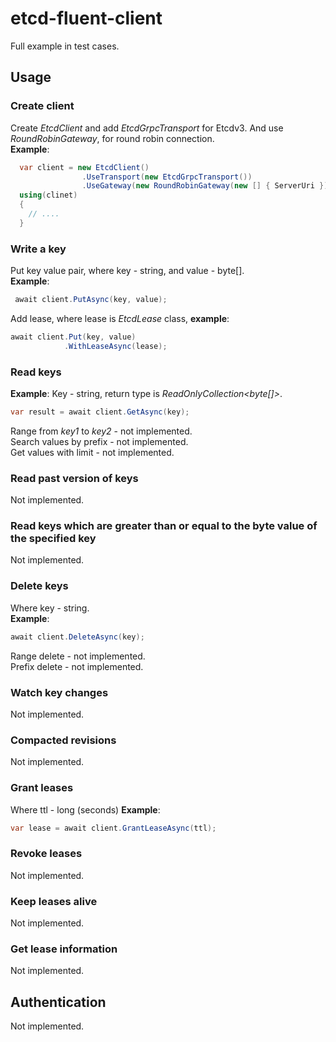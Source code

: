 # etcd-fluent-client
Full example in test cases.
## Usage
### Create client
Create _EtcdClient_ and add _EtcdGrpcTransport_ for Etcdv3. And use _RoundRobinGateway_, for round robin connection.    
**Example**:    
```c#
  var client = new EtcdClient()
                .UseTransport(new EtcdGrpcTransport())
                .UseGateway(new RoundRobinGateway(new [] { ServerUri }));
  using(clinet)
  {
    // ....
  }
```
### Write a key
Put key value pair, where key - string, and value - byte[].    
**Example**:
```c#
 await client.PutAsync(key, value);
```
Add lease, where lease is _EtcdLease_ class, **example**:
```c#
await client.Put(key, value)
            .WithLeaseAsync(lease);
```
### Read keys
**Example**:
Key - string, return type is _ReadOnlyCollection<byte[]>_.
```c#
var result = await client.GetAsync(key);
```
Range from _key1_ to _key2_ - not implemented.     
Search values by prefix - not implemented.     
Get values with limit - not implemented.    
### Read past version of keys
Not implemented.     
### Read keys which are greater than or equal to the byte value of the specified key    
Not implemented.
### Delete keys
Where key - string.        
**Example**:
```c#
await client.DeleteAsync(key);
```
Range delete - not implemented.    
Prefix delete - not implemented.    
### Watch key changes
Not implemented.    
### Compacted revisions
Not implemented.    
### Grant leases
Where ttl - long (seconds)
**Example**:
```c#
var lease = await client.GrantLeaseAsync(ttl);
```
### Revoke leases
Not implemented.     
### Keep leases alive
Not implemented.    
### Get lease information
Not implemented.    
## Authentication
Not implemented.